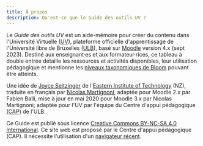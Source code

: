 ```yaml
---
title: À propos
description: Qu'est-ce que le Guide des outils UV ?
---
```


Le _Guide des outils UV_ est un aide-mémoire pour créer du contenu dans l'Université Virtuelle ([UV][UV]), plateforme officielle d'apprentissage de l'Université libre de Bruxelles ([ULB](ULB)), basé sur [Moodle](Moodle) version 4.x (sept 2023). Destiné aux enseignant·es et aux formateur·rices, ce tableau à double entrée détaille les ressources et activités disponibles, leur utilisation pédagogique et mentionne les [niveaux taxonomiques de Bloom][bloom] pouvant être atteints.


        
Une idée de [Joyce Seitzinger](https://twitter.com/catspyjamasnz) de l'[Eastern Institute of Technology](https://www.eit.ac.nz/) (NZ), traduite en français par [Nicolas Martignoni][nm], adaptée pour Moodle 2.x par Fabien Balli, mise à jour en mai 2020 pour Moodle 3.x par Nicolas Martignoni; adaptée pour l'UV par l'équipe du Centre d'appui pédagogique [(CAP)][CAP] de l'ULB. 

Ce Guide est publié sous licence [Creative Commons BY-NC-SA 4.0 International][cc].
Ce site web est proposé par le Centre d'appui pédagogique (CAP). Il nécessite l'utilisation d'un [navigateur récent][browser].

 [Moodle]: https://moodle.org/
 [bloom]: https://fr.wikipedia.org/wiki/Taxonomie_de_Bloom
 [cc]: https://creativecommons.org/licenses/by-nc-sa/4.0/
 [browser]: https://browsehappy.com/
 [nm]: https://blog.martignoni.net/a-propos/
 [UV]: https://uv.ulb.ac.be/
 [CAP]: https://www.ulb.be/fr/l-ulb-et-l-ecole/cap-centre-d-appui-pedagogique
 [ULB]: https://www.ulb.be/
